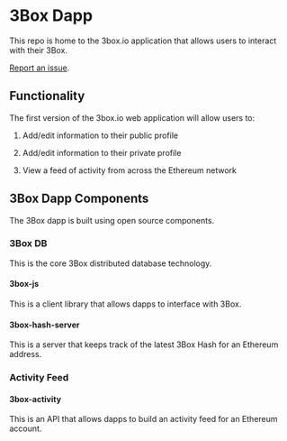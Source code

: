 # 3Box Dapp
This repo is home to the 3box.io application that allows users to interact with their 3Box.

[Report an issue](https://github.com/uport-project/3box-dapp/issues/new).


## Functionality
The first version of the 3box.io web application will allow users to:

1. Add/edit information to their public profile

2. Add/edit information to their private profile

3. View a feed of activity from across the Ethereum network


## 3Box Dapp Components
The 3Box dapp is built using open source components.

### 3Box DB
This is the core 3Box distributed database technology.

#### 3box-js
This is a client library that allows dapps to interface with 3Box.

#### 3box-hash-server
This is a server that keeps track of the latest 3Box Hash for an Ethereum address.

### Activity Feed

#### 3box-activity
This is an API that allows dapps to build an activity feed for an Ethereum account.
